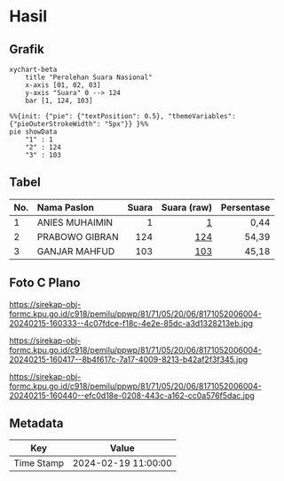 # Hasil

## Grafik

```mermaid
xychart-beta
    title "Perolehan Suara Nasional"
    x-axis [01, 02, 03]
    y-axis "Suara" 0 --> 124
    bar [1, 124, 103]
```

```mermaid
%%{init: {"pie": {"textPosition": 0.5}, "themeVariables": {"pieOuterStrokeWidth": "5px"}} }%%
pie showData
    "1" : 1
    "2" : 124
    "3" : 103
```

## Tabel

| No. | Nama Paslon    | Suara | Suara (raw) | Persentase |
|:--- |:-------------- | -----:| -----------:| ----------:|
| 1   | ANIES MUHAIMIN | 1     | [1][p-1]    | 0,44       |
| 2   | PRABOWO GIBRAN | 124   | [124][p-2]  | 54,39      |
| 3   | GANJAR MAHFUD  | 103   | [103][p-3]  | 45,18      |


[p-1]: https://github.com/gigit-pemilu/pemilu-2024/blob/main/pilpres/hitung-suara/sub/81-maluku/sub/71-kota-ambon/sub/05-leitimur-selatan/sub/2006-hutumury/sub/004-tps/sub/paslon-1.txt
[p-2]: https://github.com/gigit-pemilu/pemilu-2024/blob/main/pilpres/hitung-suara/sub/81-maluku/sub/71-kota-ambon/sub/05-leitimur-selatan/sub/2006-hutumury/sub/004-tps/sub/paslon-2.txt
[p-3]: https://github.com/gigit-pemilu/pemilu-2024/blob/main/pilpres/hitung-suara/sub/81-maluku/sub/71-kota-ambon/sub/05-leitimur-selatan/sub/2006-hutumury/sub/004-tps/sub/paslon-3.txt

## Foto C Plano

https://sirekap-obj-formc.kpu.go.id/c918/pemilu/ppwp/81/71/05/20/06/8171052006004-20240215-160333--4c07fdce-f18c-4e2e-85dc-a3d1328213eb.jpg

https://sirekap-obj-formc.kpu.go.id/c918/pemilu/ppwp/81/71/05/20/06/8171052006004-20240215-160417--8b4f617c-7a17-4009-8213-b42af2f3f345.jpg

https://sirekap-obj-formc.kpu.go.id/c918/pemilu/ppwp/81/71/05/20/06/8171052006004-20240215-160440--efc0d18e-0208-443c-a162-cc0a576f5dac.jpg


## Metadata

| Key        | Value               |
| ---------- | ------------------- |
| Time Stamp | 2024-02-19 11:00:00 |



